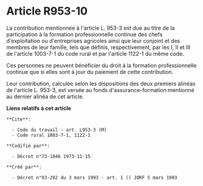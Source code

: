 # Article R953-10

La contribution mentionnée à l'article L. 953-3 est due au titre de la participation à la formation professionnelle continue
des chefs d'exploitation ou d'entreprises agricoles ainsi que leur conjoint et des membres de leur famille, tels que définis,
respectivement, par les I, II et III de l'article 1003-7-1 du code rural et par l'article 1122-1 du même code.

Ces personnes ne peuvent bénéficier du droit à la formation professionnelle continue que si elles sont à jour du paiement de
cette contribution.

Leur contribution, calculée selon les dispositions des deux premiers alinéas de l'article L. 953-3, est versée au fonds
d'assurance-formation mentionné au dernier alinéa de cet article.

**Liens relatifs à cet article**

	**Cite**:

	  - Code du travail - art. L953-3 (M)
	  - Code rural 1003-7-1, 1122-1

	**Codifié par**:

	  - Décret n°73-1046 1973-11-15

	**Créé par**:

	  - Décret n°93-282 du 3 mars 1993 - art. 1 () JORF 5 mars 1993

